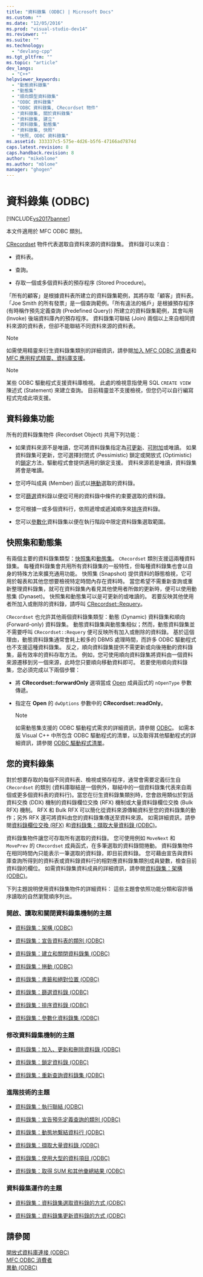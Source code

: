 ```yaml
---
title: "資料錄集 (ODBC) | Microsoft Docs"
ms.custom: ""
ms.date: "12/05/2016"
ms.prod: "visual-studio-dev14"
ms.reviewer: ""
ms.suite: ""
ms.technology: 
  - "devlang-cpp"
ms.tgt_pltfrm: ""
ms.topic: "article"
dev_langs: 
  - "C++"
helpviewer_keywords: 
  - "動態資料錄集"
  - "動態集"
  - "順向類型資料錄集"
  - "ODBC 資料錄集"
  - "ODBC 資料錄集, CRecordset 物件"
  - "資料錄集, 關於資料錄集"
  - "資料錄集, 建立"
  - "資料錄集, 動態集"
  - "資料錄集, 快照"
  - "快照, ODBC 資料錄集"
ms.assetid: 333337c5-575e-4d26-b5f6-47166ad7874d
caps.latest.revision: 8
caps.handback.revision: 8
author: "mikeblome"
ms.author: "mblome"
manager: "ghogen"
---
```

# 資料錄集 (ODBC)
[!INCLUDE[vs2017banner](../../assembler/inline/includes/vs2017banner.md)]

本文件適用於 MFC ODBC 類別。  
  
 [CRecordset](../../mfc/reference/crecordset-class.md) 物件代表選取自資料來源的資料錄集。  資料錄可以來自：  
  
-   資料表。  
  
-   查詢。  
  
-   存取一個或多個資料表的預存程序 \(Stored Procedure\)。  
  
 「所有的顧客」是根據資料表所建立的資料錄集範例，其將存取「顧客」資料表。  「Joe Smith 的所有發票」是一個查詢範例。「所有違法的帳戶」是根據預存程序 \(有時稱作預先定義查詢 \(Predefined Query\)\) 所建立的資料錄集範例，其會叫用 \(Invoke\) 後端資料庫內的預存程序。  資料錄集可聯結 \(Join\) 兩個以上來自相同資料來源的資料表，但卻不能聯結不同資料來源的資料表。  
  
> [!NOTE]
>  如需使用精靈來衍生資料錄集類別的詳細資訊，請參閱[加入 MFC ODBC 消費者](../../mfc/reference/adding-an-mfc-odbc-consumer.md)和 [MFC 應用程式精靈、資料庫支援](../../mfc/reference/database-support-mfc-application-wizard.md)。  
  
> [!NOTE]
>  某些 ODBC 驅動程式支援資料庫檢視。  此處的檢視意指使用 SQL `CREATE VIEW` 陳述式 \(Statement\) 來建立查詢。  目前精靈並不支援檢視，但您仍可以自行編寫程式完成此項支援。  
  
##  <a name="_core_recordset_capabilities"></a> 資料錄集功能  
 所有的資料錄集物件 \(Recordset Object\) 共用下列功能：  
  
-   如果資料來源不是唯讀，您可將資料錄集指定為[可更新](../../data/odbc/recordset-adding-updating-and-deleting-records-odbc.md)、[可附加](../../data/odbc/recordset-adding-updating-and-deleting-records-odbc.md)或唯讀。  如果資料錄集可更新，您可選擇封閉式 \(Pessimistic\) 鎖定或開放式 \(Optimistic\) 的[鎖定](../../data/odbc/recordset-locking-records-odbc.md)方法，驅動程式會提供適用的鎖定支援。  資料來源若是唯讀，資料錄集將會是唯讀。  
  
-   您可呼叫成員 \(Member\) 函式以[捲動](../../data/odbc/recordset-scrolling-odbc.md)選取的資料錄。  
  
-   您可[篩選](../../data/odbc/recordset-filtering-records-odbc.md)資料錄以便從可用的資料錄中條件約束要選取的資料錄。  
  
-   您可根據一或多個資料行，依照遞增或遞減順序來[排序](../../data/odbc/recordset-sorting-records-odbc.md)資料錄。  
  
-   您可以[參數化](../../data/odbc/recordset-parameterizing-a-recordset-odbc.md)資料錄集以便在執行階段中限定資料錄集選取範圍。  
  
##  <a name="_core_snapshots_and_dynasets"></a> 快照集和動態集  
 有兩個主要的資料錄集類型：[快照集](../../data/odbc/snapshot.md)和[動態集](../../data/odbc/dynaset.md)。  `CRecordset` 類別支援這兩種資料錄集。  每種資料錄集會共用所有資料錄集的一般特性，但每種資料錄集也會以自身的特殊方法來擴充通用功能。  快照集 \(Snapshot\) 提供資料的靜態檢視，它可用於報表和其他您想要檢視特定時間內存在資料時。  當您希望不需重新查詢或重新整理資料錄集，就可在資料錄集內看見其他使用者所做的更新時，便可以使用動態集 \(Dynaset\)。  快照集和動態集可以是可更新的或唯讀的。  若要反映其他使用者所加入或刪除的資料錄，請呼叫 [CRecordset::Requery](../Topic/CRecordset::Requery.md)。  
  
 `CRecordset` 也允許其他兩個資料錄集類型：動態 \(Dynamic\) 資料錄集和順向 \(Forward\-only\) 資料錄集。  動態資料錄集與動態集相似；然而，動態資料錄集並不需要呼叫 `CRecordset::Requery` 便可反映所有加入或刪除的資料錄。  基於這個理由，動態資料錄集通常會耗上較多的 DBMS 處理時間，而許多 ODBC 驅動程式也不支援這種資料錄集。  反之，順向資料錄集提供不需更新或向後捲動的資料錄集，最有效率的資料存取方法。  例如，您可使用順向資料錄集將資料由一個資料來源遷移到另一個來源，此時您只要順向移動資料即可。  若要使用順向資料錄集，您必須完成以下兩個步驟：  
  
-   將 **CRecordset::forwardOnly** 選項當成 [Open](../Topic/CRecordset::Open.md) 成員函式的 `nOpenType` 參數傳遞。  
  
-   指定在 **Open** 的 `dwOptions` 參數中的 **CRecordset::readOnly**。  
  
    > [!NOTE]
    >  如需動態集支援的 ODBC 驅動程式需求的詳細資訊，請參閱 [ODBC](../../data/odbc/odbc-basics.md)。  如需本版 Visual C\+\+ 中所包含 ODBC 驅動程式的清單，以及取得其他驅動程式的詳細資訊，請參閱 [ODBC 驅動程式清單](../../data/odbc/odbc-driver-list.md)。  
  
##  <a name="_core_your_recordsets"></a> 您的資料錄集  
 對於想要存取的每個不同資料表、檢視或預存程序，通常會需要定義衍生自 `CRecordset` 的類別 \(資料庫聯結是一個例外，聯結中的一個資料錄集代表來自兩個或更多個資料表的資料行\)。當您在衍生資料錄集類別時，您會啟用類似於對話資料交換 \(DDX\) 機制的資料錄欄位交換 \(RFX\) 機制或大量資料錄欄位交換 \(Bulk RFX\) 機制。  RFX 和 Bulk RFX 可以簡化從資料來源傳輸資料至您的資料錄集的動作；另外 RFX 還可將資料由您的資料錄集傳送至資料來源。  如需詳細資訊，請參閱[資料錄欄位交換 \(RFX\)](../../data/odbc/record-field-exchange-rfx.md) 和[資料錄集：擷取大量資料錄 \(ODBC\)](../../data/odbc/recordset-fetching-records-in-bulk-odbc.md)。  
  
 資料錄集物件讓您可存取所有選取的資料錄。  您可使用例如 `MoveNext` 和 `MovePrev` 的 `CRecordset` 成員函式，在多筆選取的資料錄間捲動。  資料錄集物件在相同時間內只能表示一筆選取的資料錄，即目前資料錄。  您可藉由宣告與資料庫查詢所得到的資料表或資料錄資料行的相對應資料錄集類別成員變數，檢查目前資料錄的欄位。  如需資料錄集資料成員的詳細資訊，請參閱[資料錄集：架構 \(ODBC\)](../../data/odbc/recordset-architecture-odbc.md)。  
  
 下列主題說明使用資料錄集物件的詳細資料：  這些主題會依照功能分類和容許循序讀取的自然瀏覽順序列出。  
  
### 開啟、讀取和關閉資料錄集機制的主題  
  
-   [資料錄集：架構 \(ODBC\)](../../data/odbc/recordset-architecture-odbc.md)  
  
-   [資料錄集：宣告資料表的類別 \(ODBC\)](../../data/odbc/recordset-declaring-a-class-for-a-table-odbc.md)  
  
-   [資料錄集：建立和關閉資料錄集 \(ODBC\)](../../data/odbc/recordset-creating-and-closing-recordsets-odbc.md)  
  
-   [資料錄集：捲動 \(ODBC\)](../../data/odbc/recordset-scrolling-odbc.md)  
  
-   [資料錄集：書籤和絕對位置 \(ODBC\)](../../data/odbc/recordset-bookmarks-and-absolute-positions-odbc.md)  
  
-   [資料錄集：篩選資料錄 \(ODBC\)](../../data/odbc/recordset-filtering-records-odbc.md)  
  
-   [資料錄集：排序資料錄 \(ODBC\)](../../data/odbc/recordset-sorting-records-odbc.md)  
  
-   [資料錄集：參數化資料錄集 \(ODBC\)](../../data/odbc/recordset-parameterizing-a-recordset-odbc.md)  
  
### 修改資料錄集機制的主題  
  
-   [資料錄集：加入、更新和刪除資料錄 \(ODBC\)](../../data/odbc/recordset-adding-updating-and-deleting-records-odbc.md)  
  
-   [資料錄集：鎖定資料錄 \(ODBC\)](../../data/odbc/recordset-locking-records-odbc.md)  
  
-   [資料錄集：重新查詢資料錄集 \(ODBC\)](../../data/odbc/recordset-requerying-a-recordset-odbc.md)  
  
### 進階技術的主題  
  
-   [資料錄集：執行聯結 \(ODBC\)](../../data/odbc/recordset-performing-a-join-odbc.md)  
  
-   [資料錄集：宣告預先定義查詢的類別 \(ODBC\)](../../data/odbc/recordset-declaring-a-class-for-a-predefined-query-odbc.md)  
  
-   [資料錄集：動態地繫結資料行 \(ODBC\)](../../data/odbc/recordset-dynamically-binding-data-columns-odbc.md)  
  
-   [資料錄集：擷取大量資料錄 \(ODBC\)](../../data/odbc/recordset-fetching-records-in-bulk-odbc.md)  
  
-   [資料錄集：使用大型的資料項目 \(ODBC\)](../../data/odbc/recordset-working-with-large-data-items-odbc.md)  
  
-   [資料錄集：取得 SUM 和其他彙總結果 \(ODBC\)](../../data/odbc/recordset-obtaining-sums-and-other-aggregate-results-odbc.md)  
  
### 資料錄集運作的主題  
  
-   [資料錄集：資料錄集選取資料錄的方式 \(ODBC\)](../../data/odbc/recordset-how-recordsets-select-records-odbc.md)  
  
-   [資料錄集：資料錄集更新資料錄的方式 \(ODBC\)](../../data/odbc/recordset-how-recordsets-update-records-odbc.md)  
  
## 請參閱  
 [開放式資料庫連接 \(ODBC\)](../../data/odbc/open-database-connectivity-odbc.md)   
 [MFC ODBC 消費者](../../mfc/reference/adding-an-mfc-odbc-consumer.md)   
 [異動 \(ODBC\)](../../data/odbc/transaction-odbc.md)